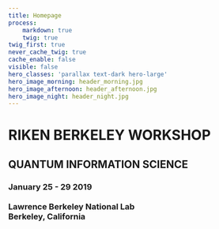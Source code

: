 ```yaml
---
title: Homepage
process:
    markdown: true
    twig: true
twig_first: true
never_cache_twig: true
cache_enable: false
visible: false
hero_classes: 'parallax text-dark hero-large'
hero_image_morning: header_morning.jpg
hero_image_afternoon: header_afternoon.jpg
hero_image_night: header_night.jpg
---
```


<h1> RIKEN BERKELEY WORKSHOP </h1>
<h2> QUANTUM INFORMATION SCIENCE </h2>

<h3>January 25 - 29 2019<br><br>Lawrence Berkeley National Lab<br>Berkeley, California</h3>